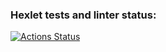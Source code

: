 ### Hexlet tests and linter status:
[![Actions Status](https://github.com/marshmallowkot/data-analytics-project-92/actions/workflows/hexlet-check.yml/badge.svg)](https://github.com/marshmallowkot/data-analytics-project-92/actions)